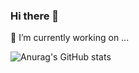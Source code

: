### Hi there 👋
🔭 I’m currently working on ...

![Anurag's GitHub stats](https://github-readme-stats.vercel.app/api?username=cepiloth&show_icons=true&theme=radical)

<!--
**cepiloth/cepiloth** is a ✨ _special_ ✨ repository because its `README.md` (this file) appears on your GitHub profile.

Here are some ideas to get you started:

- 🔭 I’m currently working on ...
- 🌱 I’m currently learning ...
- 👯 I’m looking to collaborate on ...
- 🤔 I’m looking for help with ...
- 💬 Ask me about ...
- 📫 How to reach me: ...
- 😄 Pronouns: ...
- ⚡ Fun fact: ...
-->
